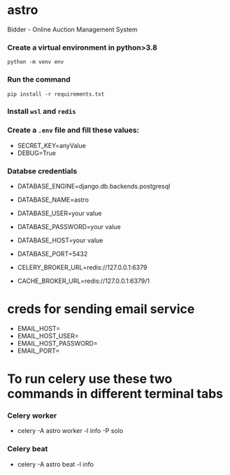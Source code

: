 # astro
Bidder - Online Auction Management System

### Create a virtual environment in python>3.8
`python -m venv env`

### Run the command
`pip install -r requirements.txt`

### Install `wsl` and `redis`


### Create a `.env` file and fill these values:
- SECRET_KEY=anyValue
- DEBUG=True

### Databse credentials
- DATABASE_ENGINE=django.db.backends.postgresql
- DATABASE_NAME=astro
- DATABASE_USER=your value
- DATABASE_PASSWORD=your value
- DATABASE_HOST=your value
- DATABASE_PORT=5432

- CELERY_BROKER_URL=redis://127.0.0.1:6379
- CACHE_BROKER_URL=redis://127.0.0.1:6379/1

# creds for sending email service
- EMAIL_HOST=
- EMAIL_HOST_USER=
- EMAIL_HOST_PASSWORD=
- EMAIL_PORT=


# To run celery use these two commands in different terminal tabs

### Celery worker
- celery -A astro worker -l info -P solo

### Celery beat
- celery -A astro beat -l info
